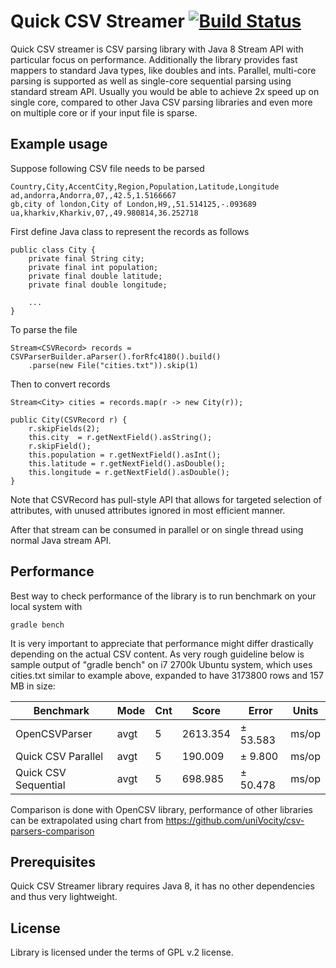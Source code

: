 Quick CSV Streamer  [![Build Status](https://travis-ci.org/titorenko/quick-csv-streamer.svg?branch=master)](https://travis-ci.org/titorenko/quick-csv-streamer)
=============

Quick CSV streamer is CSV parsing library with Java 8 Stream API with particular focus on performance.
Additionally the library provides fast mappers to standard Java types, like doubles and ints.
Parallel, multi-core parsing is supported as well as single-core sequential parsing using standard
stream API. Usually you would be able to achieve 2x speed up on single core, compared to other
Java CSV parsing libraries and even more on multiple core or if your input file is sparse.

Example usage
--------------
Suppose following CSV file needs to be parsed
    
    Country,City,AccentCity,Region,Population,Latitude,Longitude
    ad,andorra,Andorra,07,,42.5,1.5166667
    gb,city of london,City of London,H9,,51.514125,-.093689
    ua,kharkiv,Kharkiv,07,,49.980814,36.252718
    
First define Java class to represent the records as follows 

    public class City {
        private final String city;
        private final int population; 
        private final double latitude;
        private final double longitude;
        
        ...
    }
   
To parse the file 
    
    Stream<CSVRecord> records = CSVParserBuilder.aParser().forRfc4180().build()
    	.parse(new File("cities.txt")).skip(1)

Then to convert records 
       
    Stream<City> cities = records.map(r -> new City(r));
    
    public City(CSVRecord r) {
        r.skipFields(2);
        this.city  = r.getNextField().asString();
        r.skipField();
        this.population = r.getNextField().asInt();
        this.latitude = r.getNextField().asDouble();
        this.longitude = r.getNextField().asDouble();
    }    
    
Note that CSVRecord has pull-style API that allows for targeted selection of attributes, with unused attributes ignored in most efficient manner.

After that stream can be consumed in parallel or on single thread using normal Java stream API.


Performance
--------------    

Best way to check performance of the library is to run benchmark on your local system with

    gradle bench
    
It is very important to appreciate that performance might differ drastically depending on the actual CSV content. As very rough guideline below is sample output of "gradle bench" on i7 2700k Ubuntu system, which uses cities.txt similar to example above, expanded to have 3173800 rows and 157 MB in size:

|Benchmark            |Mode  |Cnt  |   Score |   Error  |Units|
| ------------------- | ---- | --- | ------- | -------- | --- | 
|OpenCSVParser        |avgt  |  5  |2613.354 |± 53.583  |ms/op|
|Quick CSV Parallel   |avgt  |  5  | 190.009 |±  9.800  |ms/op|
|Quick CSV Sequential |avgt  |  5  | 698.985 |± 50.478  |ms/op|


Comparison is done with OpenCSV library, performance of other libraries can be extrapolated using chart from https://github.com/uniVocity/csv-parsers-comparison 

Prerequisites
--------------
Quick CSV Streamer library requires Java 8, it has no other dependencies and thus very lightweight.

License
--------------
Library is licensed under the terms of GPL v.2 license.
        
